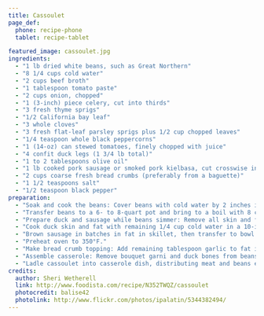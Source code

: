 ```yaml
---
title: Cassoulet
page_def:
  phone: recipe-phone
  tablet: recipe-tablet

featured_image: cassoulet.jpg
ingredients:
  - "1 lb dried white beans, such as Great Northern"
  - "8 1/4 cups cold water"
  - "2 cups beef broth"
  - "1 tablespoon tomato paste"
  - "2 cups onion, chopped"
  - "1 (3-inch) piece celery, cut into thirds"
  - "3 fresh thyme sprigs"
  - "1/2 California bay leaf"
  - "3 whole cloves"
  - "3 fresh flat-leaf parsley sprigs plus 1/2 cup chopped leaves"
  - "1/4 teaspoon whole black peppercorns"
  - "1 (14-oz) can stewed tomatoes, finely chopped with juice"
  - "4 confit duck legs (1 3/4 lb total)"
  - "1 to 2 tablespoons olive oil"
  - "1 lb cooked pork sausage or smoked pork kielbasa, cut crosswise into 1/3-inch-thick slices"
  - "2 cups coarse fresh bread crumbs (preferably from a baguette)"
  - "1 1/2 teaspoons salt"
  - "1/2 teaspoon black pepper"
preparation:
  - "Soak and cook the beans: Cover beans with cold water by 2 inches in a large bowl and soak 8 to 12 hours. Drain in a colander."
  - "Transfer beans to a 6- to 8-quart pot and bring to a boil with 8 cups cold water, broth, tomato paste, onion, and 2 tablespoons garlic. Put celery, thyme, bay leaf, cloves, parsley sprigs, and peppercorns in cheesecloth and tie into a bundle with string to make a bouquet garni. Add bouquet garni to beans, then reduce heat and simmer, uncovered, until beans are almost tender, 45 minutes to 1 hour. Stir in tomatoes with juice and simmer until beans are just tender, about 15 minutes more."
  - "Prepare duck and sausage while beans simmer: Remove all skin and fat from duck legs and cut skin and fat into 1/2-inch pieces. Separate duck meat from bones, leaving it in large pieces, and transfer meat to a bowl. Add bones to bean pot."
  - "Cook duck skin and fat with remaining 1/4 cup cold water in a 10-inch heavy skillet over moderate heat, stirring, until water is evaporated and fat is rendered, about 5 minutes. Continue to cook, stirring frequently, until skin is crisp, 3 to 6 minutes more. Transfer cracklings with a slotted spoon to paper towels to drain, leaving fat in skillet. (You should have about 1/4 cup fat; if not, add olive oil.)"
  - "Brown sausage in batches in fat in skillet, then transfer to bowl with duck meat, reserving skillet."
  - "Preheat oven to 350°F."
  - "Make bread crumb topping: Add remaining tablespoon garlic to fat in skillet and cook over moderate heat, stirring, 1 minute. Stir in bread crumbs and cook, stirring, until pale golden, about 2 minutes. Remove from heat and stir in chopped parsley, 1/2 teaspoon salt, 1/4 teaspoon pepper, and cracklings."
  - "Assemble casserole: Remove bouquet garni and duck bones from beans and discard, then stir in kielbasa, duck meat, remaining teaspoon salt, and remaining 1/4 teaspoon pepper."
  - "Ladle cassoulet into casserole dish, distributing meat and beans evenly. (Meat and beans should be level with liquid; if they are submerged, ladle excess liquid back into pot and boil until reduced, then pour back into casserole dish.) Spread bread crumb topping evenly over cassoulet and bake, uncovered, in lower third of oven, until bubbling and crust is golden, about 1 hour."
credits:
  author: Sheri Wetherell
  link: http://www.foodista.com/recipe/N352TWQZ/cassoulet
  photocredit: balise42
  photolink: http://www.flickr.com/photos/ipalatin/5344382494/
---
```

